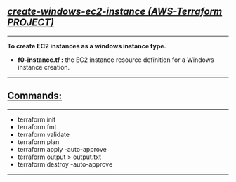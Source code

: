 ## <b><u><i>create-windows-ec2-instance (AWS-Terraform PROJECT)</b></u></i>

***
<b> To create EC2 instances as a windows instance type.</b>

- <b>f0-instance.tf :</b>
  the EC2 instance resource definition for a Windows instance creation.

***

## <b><u>Commands:</b></u>

***

- terraform init
- terraform fmt
- terraform validate
- terraform plan
- terraform apply -auto-approve
- terraform output > output.txt
- terraform destroy -auto-approve

***
